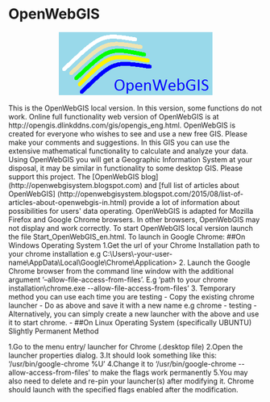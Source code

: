 # OpenWebGIS
<p align="center">
<img src="imgopen/opengis.png" />
</p>
This is the OpenWebGIS local version. In this version, some functions do not work. Online full functionality web version of OpenWebGIS is at http://opengis.dlinkddns.com/gis/opengis_eng.html.
OpenWebGIS is created for everyone who wishes to see and use a new free GIS. Please make your comments and suggestions. In this GIS you can use the extensive mathematical functionality to calculate and analyze your data. Using OpenWebGIS you will get a Geographic Information System at your disposal, it may be similar in functionality to some desktop GIS. Please support this project.
The [OpenWebGIS blog] (http://openwebgisystem.blogspot.com) and [full list of articles about OpenWebGIS] (http://openwebgisystem.blogspot.com/2015/08/list-of-articles-about-openwebgis-in.html) provide a lot of information about possibilities for users' data operating.
OpenWebGIS is adapted for Mozilla Firefox and Google Chrome browsers. In other browsers, OpenWebGIS may not display and work correctly. To start OpenWebGIS local version launch the file Start_OpenWebGIS_en.html.
To launch in Google Chrome:
##On Windows Operating System
1.Get the url of your Chrome Installation path to your chrome installation e.g C:\Users\-your-user-name\AppData\Local\Google\Chrome\Application>
2. Launch the Google Chrome browser from the command line window with the additional argument ‘–allow-file-access-from-files’. E.g ‘path to your chrome installation\chrome.exe --allow-file-access-from-files’
3. Temporary method you can use each time you are testing
- Copy the existing chrome launcher
- Do as above and save it with a new name e.g chrome - testing
- Alternatively, you can simply create a new launcher with the above and use it to start chrome.
- 
##On Linux Operating System (specifically UBUNTU)
Slightly Permanent Method

1.Go to the menu entry/ launcher for Chrome (.desktop file)
2.Open the launcher properties dialog.
3.It should look something like this: ‘/usr/bin/google-chrome %U’
4.Change it to ‘/usr/bin/google-chrome --allow-access-from-files‘ to make the flags work permanently
5.You may also need to delete and re-pin your launcher(s) after modifying it. Chrome should launch with the specified flags enabled after the modification.

